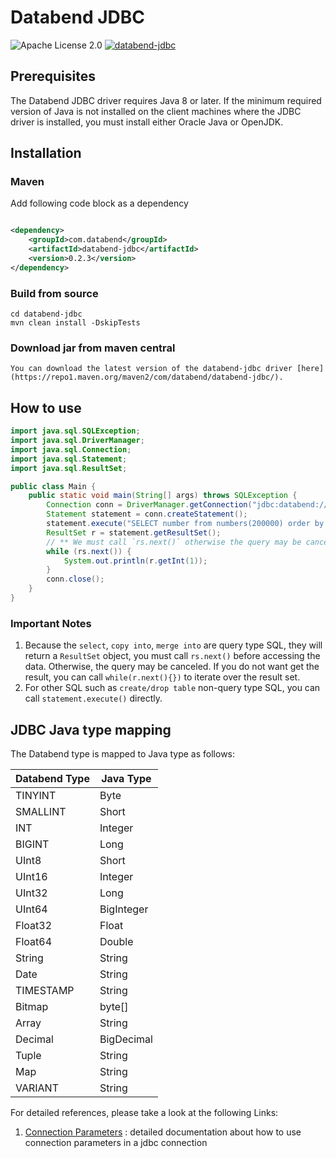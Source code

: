 # Databend JDBC

![Apache License 2.0](https://img.shields.io/badge/license-Apache%202.0-blue.svg)
[![databend-jdbc](https://img.shields.io/maven-central/v/com.databend/databend-jdbc?style=flat-square)](https://central.sonatype.dev/artifact/com.databend/databend-jdbc/0.0.1)

## Prerequisites

The Databend JDBC driver requires Java 8 or later.
If the minimum required version of Java is not installed on the client machines where the JDBC driver is installed, you
must install either Oracle Java or OpenJDK.

## Installation

### Maven

Add following code block as a dependency

```xml

<dependency>
    <groupId>com.databend</groupId>
    <artifactId>databend-jdbc</artifactId>
    <version>0.2.3</version>
</dependency>
```

### Build from source

```shell
cd databend-jdbc
mvn clean install -DskipTests
```

### Download jar from maven central

```shell
You can download the latest version of the databend-jdbc driver [here](https://repo1.maven.org/maven2/com/databend/databend-jdbc/).
```

## How to use

```java
import java.sql.SQLException;
import java.sql.DriverManager;
import java.sql.Connection;
import java.sql.Statement;
import java.sql.ResultSet;

public class Main {
    public static void main(String[] args) throws SQLException {
        Connection conn = DriverManager.getConnection("jdbc:databend://localhost:8000", "root", "");
        Statement statement = conn.createStatement();
        statement.execute("SELECT number from numbers(200000) order by number");
        ResultSet r = statement.getResultSet();
        // ** We must call `rs.next()` otherwise the query may be canceled **
        while (rs.next()) {
            System.out.println(r.getInt(1));
        }
        conn.close();
    }
}
```

### Important Notes

1. Because the `select`, `copy into`, `merge into` are query type SQL, they will return a `ResultSet` object, you must
   call `rs.next()` before accessing the data. Otherwise, the query may be canceled. If you do not want get the result,
   you can call `while(r.next(){})` to iterate over the result set.
2. For other SQL such as `create/drop table` non-query type SQL, you can call `statement.execute()` directly.

## JDBC Java type mapping
The Databend type is mapped to Java type as follows:

| Databend Type | Java Type  |
|---------------|------------|
| TINYINT       | Byte       |
| SMALLINT      | Short      |
| INT           | Integer    |
| BIGINT        | Long       |
| UInt8         | Short      |
| UInt16        | Integer    |
| UInt32        | Long       |
| UInt64        | BigInteger |
| Float32       | Float      |
| Float64       | Double     |
| String        | String     |
| Date          | String     |
| TIMESTAMP     | String     |
| Bitmap        | byte[]     |
| Array         | String     |
| Decimal       | BigDecimal |
| Tuple         | String     |
| Map           | String     |
| VARIANT       | String     |

For detailed references, please take a look at the following Links:

1. [Connection Parameters](./docs/Connection.md) : detailed documentation about how to use connection parameters in a
   jdbc connection
